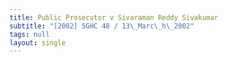 ```yaml
---
title: Public Prosecutor v Sivaraman Reddy Sivakumar
subtitle: "[2002] SGHC 48 / 13\_Marc\_h\_2002"
tags: null
layout: single
---
```


